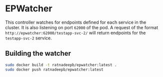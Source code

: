 # EPWatcher

This controller watches for endpoints defined for each service in the cluster. It is also listening on port `62000` of the pod. A request of the format `http://epwatcher:62000/testapp-svc-2/` will return endpoints for the `testapp-svc-2` service.

## Building the watcher

```bash
sudo docker build -t ratnadeepb/epwatcher:latest .
sudo docker push ratnadeepb/epwatcher:latest
```
